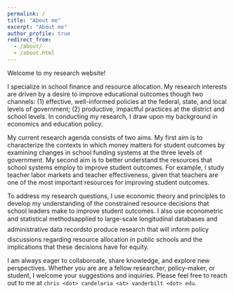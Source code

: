 ```yaml
---
permalink: /
title: "About me"
excerpt: "About me"
author_profile: true
redirect_from: 
  - /about/
  - /about.html
---
```


Welcome to my research website!

I specialize in school finance and resource allocation. My research interests are driven by a desire to improve educational outcomes though two channels: (1) effective, well-informed policies at the federal, state, and local levels of government; (2) productive, impactful practices at the district and school levels. In conducting my research, I draw upon my background in economics and education policy. 

My current research agenda consists of two aims. My first aim is to characterize the contexts in which money matters for student outcomes by examining changes in school funding systems at the three levels of government. My second aim is to better understand the resources that school systems employ to improve student outcomes. For example, I study teacher labor markets and teacher effectiveness, given that teachers are one of the most important resources for improving student outcomes. 

To address my research questions, I use economic theory and principles to develop my understanding of the constrained resource decisions that school leaders make to improve student outcomes. I also use econometric and statistical methods&#151;applied to large-scale longitudinal databases and administrative data records&#151;to produce research that will inform policy discussions regarding resource allocation in public schools and the implications that these decisions have for equity. 

I am always eager to collaboroate, share knowledge, and explore new perspectives. Whether you are are a fellow researcher, policy-maker, or student, I welcome your suggestions and inquiries. Please feel free to reach out to me at `chris <dot> candelaria <at> vanderbilt <dot> edu`. 



